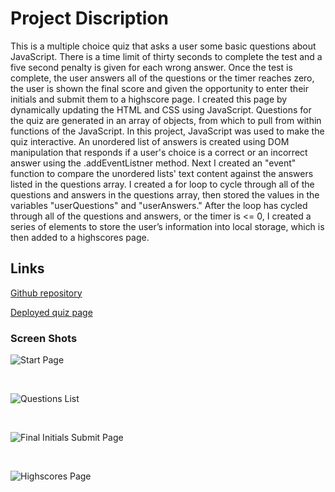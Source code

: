 # Project Discription

This is a multiple choice quiz that asks a user some basic questions about JavaScript.  There is a time limit of thirty seconds to complete the test and a five second penalty is given for each wrong answer.  Once the test is complete, the user answers all of the questions or the timer reaches zero, the user is shown the final score and given the opportunity to enter their initials and submit them to a highscore page.  I created this page by dynamically updating the HTML and CSS using JavaScript.  Questions for the quiz are generated in an array of objects, from which to pull from within functions of the JavaScript.  In this project, JavaScript was used to make the quiz interactive.  An unordered list of answers is created using DOM manipulation that responds if a user's choice is a correct or an incorrect answer using the .addEventListner method.  Next I created an "event" function to compare the unordered lists' text content against the answers listed in the questions array.  I created a for loop to cycle through all of the questions and answers in the questions array, then stored the values in the variables "userQuestions" and "userAnswers."  After the loop has cycled through all of the questions and answers, or the timer is <= 0, I created a series of elements to store the user’s information into local storage, which is then added to a highscores page.

## Links

[Github repository](https://github.com/Tarbo13/Quiz)

[Deployed quiz page](https://tarbo13.github.io/Quiz/.)

### Screen Shots

![Start Page](https://user-images.githubusercontent.com/68627417/94512397-cb442c00-01d0-11eb-8556-42b8e1e6115a.png)

<br>

![Questions List](https://user-images.githubusercontent.com/68627417/94512468-f595e980-01d0-11eb-9196-5415ac64eb9c.png)

<br>

![Final Initials Submit Page](https://user-images.githubusercontent.com/68627417/94512553-27a74b80-01d1-11eb-9287-5753db7f5e0d.png)

<br>

![Highscores Page](https://user-images.githubusercontent.com/68627417/94512592-41489300-01d1-11eb-81a0-60cac5013a15.png)




